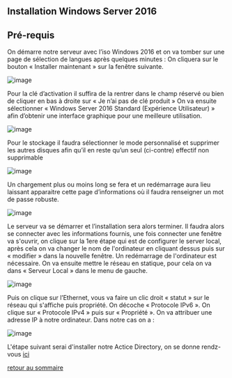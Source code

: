 ## Installation Windows Server 2016

## Pré-requis

On démarre notre serveur avec l’iso Windows 2016 et on va tomber sur une page de sélection de langues après quelques minutes : 
On cliquera sur le bouton « Installer maintenant » sur la fenêtre suivante.

![image](https://user-images.githubusercontent.com/59647512/112837420-28e00500-909c-11eb-9239-bb446bb8815e.png)

Pour la clé d’activation il suffira de la rentrer dans le champ réservé ou bien de cliquer en bas à droite sur « Je n’ai pas de clé produit »
On va ensuite sélectionner « Windows Server 2016 Standard (Expérience Utilisateur) » afin d’obtenir une interface graphique pour une meilleure utilisation.

![image](https://user-images.githubusercontent.com/59647512/112837436-2e3d4f80-909c-11eb-93ce-cf4c571a679f.png)

Pour le stockage il faudra sélectionner le mode personnalisé et supprimer les autres disques afin qu’il en reste qu’un seul (ci-contre) effectif non supprimable 

![image](https://user-images.githubusercontent.com/59647512/112837453-32696d00-909c-11eb-96a9-e18713cd66fd.png)

Un chargement plus ou moins long se fera et un redémarrage aura lieu laissant apparaitre cette page d’informations où il faudra renseigner un mot de passe robuste.

![image](https://user-images.githubusercontent.com/59647512/112837462-372e2100-909c-11eb-97c7-df40cd8e220a.png)

Le serveur va se démarrer et l’installation sera alors terminer. Il faudra alors se connecter avec les informations fournis, une fois connecter une fenêtre va s'ouvrir, on clique sur la 1ere étape qui est de configurer le server local, après cela on va changer le nom de l'ordinateur en cliquant dessus puis sur « modifier » dans la nouvelle fenêtre. 
Un redémarrage de l'ordinateur est nécessaire. On va ensuite mettre le réseau en statique, pour cela on va dans « Serveur Local » dans le menu de gauche. 

![image](https://user-images.githubusercontent.com/59647512/112837519-48772d80-909c-11eb-869c-5ac59e22c4a9.png)

Puis on clique sur l’Ethernet, vous va faire un clic droit « statut » sur le réseau qui s'affiche puis propriété. On décoche « Protocole IPv6 ». On clique sur « Protocole IPv4 » puis sur « Propriété ». On va attribuer une adresse IP à notre ordinateur. Dans notre cas on a :

![image](https://user-images.githubusercontent.com/59647512/112837535-4dd47800-909c-11eb-9136-fbb9d7bfd2ba.png)

L'étape suivant serai d'installer notre Actice Directory, on se donne rendz-vous [ici](https://yassineoby.github.io/PortFolio-Yassine-OUBOUYA/windowsserver/ad.html)

[retour au sommaire](https://yassineoby.github.io/PortFolio-Yassine-OUBOUYA/home.html)
